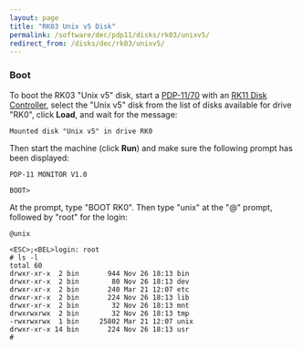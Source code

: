 ```yaml
---
layout: page
title: "RK03 Unix v5 Disk"
permalink: /software/dec/pdp11/disks/rk03/unixv5/
redirect_from: /disks/dec/rk03/unixv5/
---
```


### Boot

To boot the RK03 "Unix v5" disk, start a [PDP-11/70](/machines/dec/pdp11/1170/panel/debugger/) with an
[RK11 Disk Controller](/machines/dec/pdp11/rk11/), select the "Unix v5" disk from the list of disks
available for drive "RK0", click **Load**, and wait for the message:

	Mounted disk "Unix v5" in drive RK0

Then start the machine (click **Run**) and make sure the following prompt has been displayed:

	PDP-11 MONITOR V1.0

	BOOT>

At the prompt, type "BOOT RK0".  Then type "unix" at the "@" prompt, followed by "root" for the login:

	@unix
	
	<ESC>;<BEL>login: root
	# ls -l
	total 60
	drwxr-xr-x  2 bin       944 Nov 26 18:13 bin
	drwxr-xr-x  2 bin        80 Nov 26 18:13 dev
	drwxr-xr-x  2 bin       240 Mar 21 12:07 etc
	drwxr-xr-x  2 bin       224 Nov 26 18:13 lib
	drwxr-xr-x  2 bin        32 Nov 26 18:13 mnt
	drwxrwxrwx  2 bin        32 Nov 26 18:13 tmp
	-rwxrwxrwx  1 bin     25802 Mar 21 12:07 unix
	drwxr-xr-x 14 bin       224 Nov 26 18:13 usr
	# 
